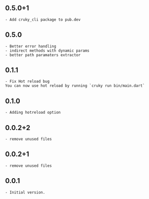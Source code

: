 ## 0.5.0+1
    - Add cruky_cli package to pub.dev

## 0.5.0
    - Better error handling 
    - indirect methods with dynamic params
    - better path paramaters extractor

## 0.1.1
    - Fix Hot reload bug
    You can now use hot reload by running `cruky run bin/main.dart`

## 0.1.0
    - Adding hotreload option
  
## 0.0.2+2
    - remove unused files

## 0.0.2+1
    - remove unused files
## 0.0.1
    - Initial version.

